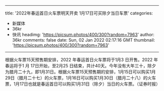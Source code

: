 
---
title: '2022年春运首日火车票明天开卖 1月17日可买除夕当日车票'
categories: 
 - 新媒体
 - 36kr
 - 快讯
headimg: 'https://picsum.photos/400/300?random=7963'
author: 36kr
comments: false
date: Sun, 02 Jan 2022 02:17:16 GMT
thumbnail: 'https://picsum.photos/400/300?random=7963'
---

<div>   
根据火车票15天预售期安排，2022 年春运首日火车票将于1月3 日开售。2022 年春运将于1 月 17日开始，至2月25 日结束，共计40天。今年没有大年三十，除夕为腊月二十九，即1月31日。根据火车票15天预售期的安排，1月15日可以购买1月29日（腊月二十七）的火车票，1月16日可以购买1月30日（腊月二十八）的火车票，1月17日也就是春运首日可以购买1月31日（除夕）当日的火车票。（证券时报）  
</div>
            